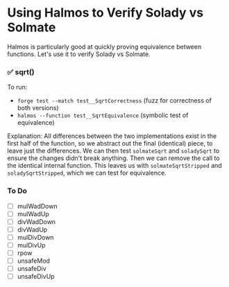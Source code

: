 # Using Halmos to Verify Solady vs Solmate

Halmos is particularly good at quickly proving equivalence between functions. Let's use it to verify Solady vs Solmate.

### ✅ sqrt()

To run:
- `forge test --match test__SqrtCorrectness` (fuzz for correctness of both versions)
- `halmos --function test__SqrtEquivalence` (symbolic test of equivalence)

Explanation: All differences between the two implementations exist in the first half of the function, so we abstract out the final (identical) piece, to leave just the differences. We can then test `solmateSqrt` and `soladySqrt` to ensure the changes didn't break anything. Then we can remove the call to the identical internal function. This leaves us with `solmateSqrtStripped` and `soladySqrtStripped`, which we can test for equivalence.

### To Do

- [ ] mulWadDown
- [ ] mulWadUp
- [ ] divWadDown
- [ ] divWadUp
- [ ] mulDivDown
- [ ] mulDivUp
- [ ] rpow
- [ ] unsafeMod
- [ ] unsafeDiv
- [ ] unsafeDivUp
